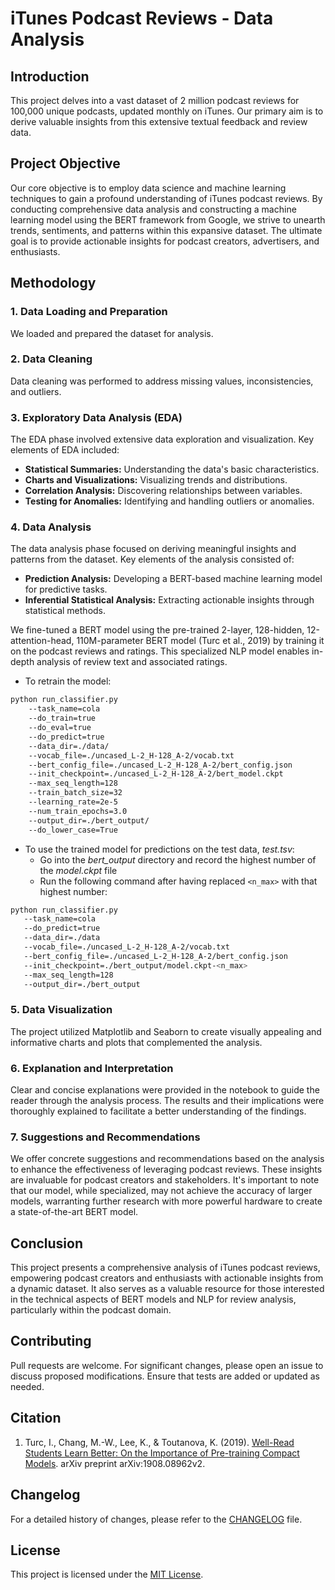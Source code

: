 # iTunes Podcast Reviews - Data Analysis

## Introduction
This project delves into a vast dataset of 2 million podcast reviews for 100,000 unique podcasts, updated monthly on iTunes. Our primary aim is to derive valuable insights from this extensive textual feedback and review data.

## Project Objective
Our core objective is to employ data science and machine learning techniques to gain a profound understanding of iTunes podcast reviews. By conducting comprehensive data analysis and constructing a machine learning model using the BERT framework from Google, we strive to unearth trends, sentiments, and patterns within this expansive dataset. The ultimate goal is to provide actionable insights for podcast creators, advertisers, and enthusiasts.

## Methodology
### 1. Data Loading and Preparation
We loaded and prepared the dataset for analysis.

### 2. Data Cleaning
Data cleaning was performed to address missing values, inconsistencies, and outliers.

### 3. Exploratory Data Analysis (EDA)
The EDA phase involved extensive data exploration and visualization. Key elements of EDA included:
   - **Statistical Summaries:** Understanding the data's basic characteristics.
   - **Charts and Visualizations:** Visualizing trends and distributions.
   - **Correlation Analysis:** Discovering relationships between variables.
   - **Testing for Anomalies:** Identifying and handling outliers or anomalies.

### 4. Data Analysis
The data analysis phase focused on deriving meaningful insights and patterns from the dataset. Key elements of the analysis consisted of:
   - **Prediction Analysis:** Developing a BERT-based machine learning model for predictive tasks.
   - **Inferential Statistical Analysis:** Extracting actionable insights through statistical methods.

We fine-tuned a BERT model using the pre-trained 2-layer, 128-hidden, 12-attention-head, 110M-parameter BERT model (Turc et al., 2019) by training it on the podcast reviews and ratings. This specialized NLP model enables in-depth analysis of review text and associated ratings.
   - To retrain the model:
```bash
python run_classifier.py 
	--task_name=cola 
	--do_train=true 
	--do_eval=true 
	--do_predict=true 
	--data_dir=./data/ 
	--vocab_file=./uncased_L-2_H-128_A-2/vocab.txt 
	--bert_config_file=./uncased_L-2_H-128_A-2/bert_config.json 
	--init_checkpoint=./uncased_L-2_H-128_A-2/bert_model.ckpt 
	--max_seq_length=128 
	--train_batch_size=32 
	--learning_rate=2e-5 
	--num_train_epochs=3.0 
	--output_dir=./bert_output/ 
	--do_lower_case=True
```
   - To use the trained model for predictions on the test data, *test.tsv*:
       - Go into the *bert_output* directory and record the highest number of the *model.ckpt* file
       - Run the following command after having replaced `<n_max>` with that highest number:

 ```bash
python run_classifier.py 
    --task_name=cola 
    --do_predict=true 
    --data_dir=./data 
    --vocab_file=./uncased_L-2_H-128_A-2/vocab.txt 
    --bert_config_file=./uncased_L-2_H-128_A-2/bert_config.json 
    --init_checkpoint=./bert_output/model.ckpt-<n_max>
    --max_seq_length=128 
    --output_dir=./bert_output
 ```


### 5. Data Visualization
The project utilized Matplotlib and Seaborn to create visually appealing and informative charts and plots that complemented the analysis.

### 6. Explanation and Interpretation
Clear and concise explanations were provided in the notebook to guide the reader through the analysis process. The results and their implications were thoroughly explained to facilitate a better understanding of the findings.

### 7. Suggestions and Recommendations
We offer concrete suggestions and recommendations based on the analysis to enhance the effectiveness of leveraging podcast reviews. These insights are invaluable for podcast creators and stakeholders. It's important to note that our model, while specialized, may not achieve the accuracy of larger models, warranting further research with more powerful hardware to create a state-of-the-art BERT model.

## Conclusion
This project presents a comprehensive analysis of iTunes podcast reviews, empowering podcast creators and enthusiasts with actionable insights from a dynamic dataset. It also serves as a valuable resource for those interested in the technical aspects of BERT models and NLP for review analysis, particularly within the podcast domain.

## Contributing
Pull requests are welcome. For significant changes, please open an issue to discuss proposed modifications. Ensure that tests are added or updated as needed.

## Citation
   1. Turc, I., Chang, M.-W., Lee, K., & Toutanova, K. (2019). [Well-Read Students Learn Better: On the Importance of Pre-training Compact Models](https://arxiv.org/abs/1908.08962v2). arXiv preprint arXiv:1908.08962v2.

## Changelog
For a detailed history of changes, please refer to the [CHANGELOG](CHANGELOG.md) file.

## License
This project is licensed under the [MIT License](https://choosealicense.com/licenses/mit/).
